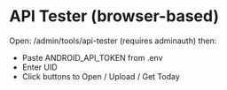 # API Tester (browser-based)
Open: /admin/tools/api-tester (requires adminauth) then:
- Paste ANDROID_API_TOKEN from .env
- Enter UID
- Click buttons to Open / Upload / Get Today

